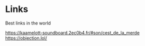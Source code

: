 # Links

Best links in the world


https://kaamelott-soundboard.2ec0b4.fr/#son/cest_de_la_merde
https://objection.lol/

